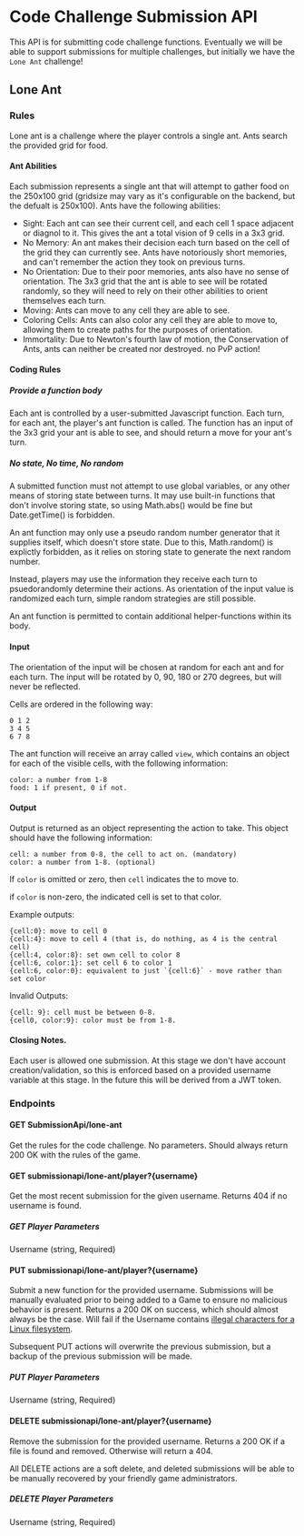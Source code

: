 # Code Challenge Submission API

This API is for submitting code challenge functions. Eventually we will be able to support submissions for multiple challenges, but initially we have the `Lone Ant` challenge!

## Lone Ant

### Rules

Lone ant is a challenge where the player controls a single ant. Ants search the provided grid for food.

#### Ant Abilities

Each submission represents a single ant that will attempt to gather food on the 250x100 grid (gridsize may vary as it's configurable on the backend, but the defualt is 250x100). Ants have the following abilities:

* Sight: Each ant can see their current cell, and each cell 1 space adjacent or diagnol to it. This gives the ant a total vision of 9 cells in a 3x3 grid.
* No Memory: An ant makes their decision each turn based on the cell of the grid they can currently see. Ants have notoriously short memories, and can't remember the action they took on previous turns. 
* No Orientation: Due to their poor memories, ants also have no sense of orientation. The 3x3 grid that the ant is able to see will be rotated randomly, so they will need to rely on their other abilities to orient themselves each turn.
* Moving: Ants can move to any cell they are able to see.
* Coloring Cells: Ants can also color any cell they are able to move to, allowing them to create paths for the purposes of orientation.
* Immortality: Due to Newton's fourth law of motion, the Conservation of Ants, ants can neither be created nor destroyed. no PvP action!

#### Coding Rules

##### Provide a function body

Each ant is controlled by a user-submitted Javascript function. Each turn, for each ant, the player's ant function is called. The function has an input of the 3x3 grid your ant is able to see, and should return a move for your ant's turn.

##### No state, No time, No random

A submitted function must not attempt to use global variables, or any other means of storing state between turns. It may use built-in functions that don't involve storing state, so using Math.abs() would be fine but Date.getTime() is forbidden.

An ant function may only use a pseudo random number generator that it supplies itself, which doesn't store state. Due to this, Math.random() is explictly forbidden, as it relies on storing state to generate the next random number. 

Instead, players may use the information they receive each turn to psuedorandomly determine their actions. As orientation of the input value is randomized each turn, simple random strategies are still possible.

An ant function is permitted to contain additional helper-functions within its body.

#### Input

The orientation of the input will be chosen at random for each ant and for each turn. The input will be rotated by 0, 90, 180 or 270 degrees, but will never be reflected.

Cells are ordered in the following way:
```
0 1 2
3 4 5
6 7 8
```

The ant function will receive an array called `view`, which contains an object for each of the visible cells, with the following information:

````
color: a number from 1-8
food: 1 if present, 0 if not.
````
#### Output

Output is returned as an object representing the action to take. This object should have the following information:
```
cell: a number from 0-8, the cell to act on. (mandatory)
color: a number from 1-8. (optional)
```

If `color` is omitted or zero, then `cell` indicates the to move to.

if `color` is non-zero, the indicated cell is set to that color.

Example outputs:
```
{cell:0}: move to cell 0
{cell:4}: move to cell 4 (that is, do nothing, as 4 is the central cell)
{cell:4, color:8}: set own cell to color 8
{cell:6, color:1}: set cell 6 to color 1
{cell:6, color:0}: equivalent to just `{cell:6}` - move rather than set color
```
Invalid Outputs:
```
{cell: 9}: cell must be between 0-8.
{cell0, color:9}: color must be from 1-8.
```
#### Closing Notes.

Each user is allowed one submission. At this stage we don't have account creation/validation, so this is enforced based on a provided username variable at this stage. In the future this will be derived from a JWT token.

### Endpoints

#### GET SubmissionApi/lone-ant

Get the rules for the code challenge. No parameters. Should always return 200 OK with the rules of the game.

#### GET submissionapi/lone-ant/player?{username}

Get the most recent submission for the given username. Returns 404 if no username is found.

##### GET Player Parameters

Username (string, Required)

#### PUT submissionapi/lone-ant/player?{username}

Submit a new function for the provided username. Submissions will be manually evaluated prior to being added to a Game to ensure no malicious behavior is present. Returns a 200 OK on success, which should almost always be the case. Will fail if the Username contains [illegal characters for a Linux filesystem](https://en.wikipedia.org/wiki/Filename#Reserved_characters_and_words).

Subsequent PUT actions will overwrite the previous submission, but a backup of the previous submission will be made.

##### PUT Player Parameters

Username (string, Required)

#### DELETE submissionapi/lone-ant/player?{username}

Remove the submission for the provided username. Returns a 200 OK if a file is found and removed. Otherwise will return a 404.

All DELETE actions are a soft delete, and deleted submissions will be able to be manually recovered by your friendly game administrators.

##### DELETE Player Parameters

Username (string, Required)
